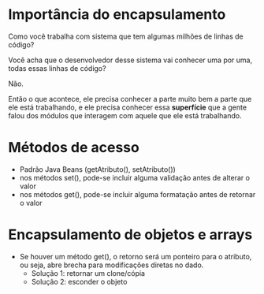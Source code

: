 # Importância do encapsulamento

Como você trabalha com sistema que tem algumas milhões de linhas de código? 

Você acha que o desenvolvedor desse sistema vai conhecer uma por uma, todas essas linhas de código? 

Não. 

Então o que acontece, ele precisa conhecer a parte muito bem a parte que ele está trabalhando, e ele precisa conhecer essa **superfície** que a gente falou dos módulos que interagem com aquele que ele está trabalhando.

# Métodos de acesso

- Padrão Java Beans (getAtributo(), setAtributo())
- nos métodos set(), pode-se incluir alguma validação antes de alterar o valor
- nos métodos get(), pode-se incluir alguma formatação antes de retornar o valor


# Encapsulamento de objetos e arrays

- Se houver um método get(), o retorno será um ponteiro para o atributo, ou seja, abre brecha para modificações diretas no dado.
  - Solução 1: retornar um clone/cópia
  - Solução 2: esconder o objeto